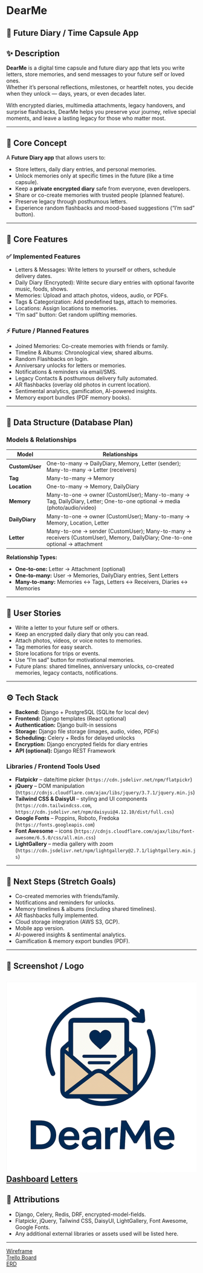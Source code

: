 # DearMe

## 📖 Future Diary / Time Capsule App  

## ✨ Description  

**DearMe** is a digital time capsule and future diary app that lets you write letters, store memories, and send messages to your future self or loved ones.  
Whether it’s personal reflections, milestones, or heartfelt notes, you decide when they unlock — days, years, or even decades later.  

With encrypted diaries, multimedia attachments, legacy handovers, and surprise flashbacks, DearMe helps you preserve your journey, relive special moments, and leave a lasting legacy for those who matter most.  

---

## 🎯 Core Concept  
A **Future Diary app** that allows users to:  
- Store letters, daily diary entries, and personal memories.  
- Unlock memories only at specific times in the future (like a time capsule).  
- Keep a **private encrypted diary** safe from everyone, even developers.  
- Share or co-create memories with trusted people (planned feature).  
- Preserve legacy through posthumous letters.  
- Experience random flashbacks and mood-based suggestions (“I’m sad” button).  

---

## 📝 Core Features  

### ✅ Implemented Features
- Letters & Messages: Write letters to yourself or others, schedule delivery dates.  
- Daily Diary (Encrypted): Write secure diary entries with optional favorite music, foods, shows.  
- Memories: Upload and attach photos, videos, audio, or PDFs.  
- Tags & Categorization: Add predefined tags, attach to memories.  
- Locations: Assign locations to memories.  
- “I’m sad” button: Get random uplifting memories.  

### ⚡ Future / Planned Features  
- Joined Memories: Co-create memories with friends or family.  
- Timeline & Albums: Chronological view, shared albums.  
- Random Flashbacks on login.  
- Anniversary unlocks for letters or memories.  
- Notifications & reminders via email/SMS.  
- Legacy Contacts & posthumous delivery fully automated.  
- AR flashbacks (overlay old photos in current location).  
- Sentimental analytics, gamification, AI-powered insights.  
- Memory export bundles (PDF memory books).  

---

## 📂 Data Structure (Database Plan)  

### Models & Relationships

| Model | Relationships |
|-------|---------------|
| **CustomUser** | One-to-many → DailyDiary, Memory, Letter (sender); Many-to-many → Letter (receivers) |
| **Tag** | Many-to-many → Memory |
| **Location** | One-to-many → Memory, DailyDiary |
| **Memory** | Many-to-one → owner (CustomUser); Many-to-many → Tag, DailyDiary, Letter; One-to-one optional → media (photo/audio/video) |
| **DailyDiary** | Many-to-one → owner (CustomUser); Many-to-many → Memory, Location, Letter |
| **Letter** | Many-to-one → sender (CustomUser); Many-to-many → receivers (CustomUser), Memory, DailyDiary; One-to-one optional → attachment |

**Relationship Types:**  
- **One-to-one:** Letter → Attachment (optional)  
- **One-to-many:** User → Memories, DailyDiary entries, Sent Letters  
- **Many-to-many:** Memories ↔ Tags, Letters ↔ Receivers, Diaries ↔ Memories  

---

## 👤 User Stories  

- Write a letter to your future self or others.  
- Keep an encrypted daily diary that only you can read.  
- Attach photos, videos, or voice notes to memories.  
- Tag memories for easy search.  
- Store locations for trips or events.  
- Use “I’m sad” button for motivational memories.  
- Future plans: shared timelines, anniversary unlocks, co-created memories, legacy contacts, notifications.  

---

## ⚙️ Tech Stack  

- **Backend:** Django + PostgreSQL (SQLite for local dev)  
- **Frontend:** Django templates (React optional)  
- **Authentication:** Django built-in sessions  
- **Storage:** Django file storage (images, audio, video, PDFs)  
- **Scheduling:** Celery + Redis for delayed unlocks  
- **Encryption:** Django encrypted fields for diary entries  
- **API (optional):** Django REST Framework  

### Libraries / Frontend Tools Used
- **Flatpickr** – date/time picker (`https://cdn.jsdelivr.net/npm/flatpickr`)  
- **jQuery** – DOM manipulation (`https://cdnjs.cloudflare.com/ajax/libs/jquery/3.7.1/jquery.min.js`)  
- **Tailwind CSS & DaisyUI** – styling and UI components (`https://cdn.tailwindcss.com`, `https://cdn.jsdelivr.net/npm/daisyui@4.12.10/dist/full.css`)  
- **Google Fonts** – Poppins, Roboto, Fredoka (`https://fonts.googleapis.com`)  
- **Font Awesome** – icons (`https://cdnjs.cloudflare.com/ajax/libs/font-awesome/6.5.0/css/all.min.css`)  
- **LightGallery** – media gallery with zoom (`https://cdn.jsdelivr.net/npm/lightgallery@2.7.1/lightgallery.min.js`)  

---

## 🚀 Next Steps (Stretch Goals)  

- Co-created memories with friends/family.  
- Notifications and reminders for unlocks.  
- Memory timelines & albums (including shared timelines).  
- AR flashbacks fully implemented.  
- Cloud storage integration (AWS S3, GCP).  
- Mobile app version.  
- AI-powered insights & sentimental analytics.  
- Gamification & memory export bundles (PDF).  

---

## 📸 Screenshot / Logo  
![DearMe App Logo](DearMe/main_app/static/logo.png)
[Dashboard](DearMe/main_app/static/images/Dashboard.PNG) 
[Letters](DearMe/main_app/static/images/Letters.PNG)  
---

## 🙌 Attributions  

- Django, Celery, Redis, DRF, encrypted-model-fields.  
- Flatpickr, jQuery, Tailwind CSS, DaisyUI, LightGallery, Font Awesome, Google Fonts.  
- Any additional external libraries or assets used will be listed here.  

---

[Wireframe](https://excalidraw.com/#json=eVwD55XHqNuyxwoT7YneB,JFn3m1v8vgdO_t69H1gQgQ)  
[Trello Board](https://trello.com/invite/b/68c2b808f32436b85099c94e/ATTI33b6548ef1fd1e644dab4ab32d0af29f8C05B60E/dearme)  
[ERD](https://drive.google.com/file/d/1Hx5I5N8FdV6dChbVy_Uwsc6oURAQ7Z3K/view?usp=sharing)
